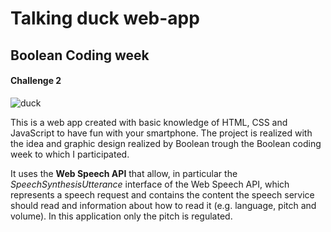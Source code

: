 # Talking duck web-app
## Boolean Coding week
#### Challenge 2

![duck](https://user-images.githubusercontent.com/63924911/174648040-ea937f33-958b-4f33-b0cf-d6b8bae52335.png)

This is a web app created with basic knowledge of HTML, CSS and JavaScript to have fun with your smartphone. The project is realized with the idea and graphic design realized by Boolean trough the Boolean coding week to which I participated. 

It uses the **Web Speech API** that allow, in particular the _SpeechSynthesisUtterance_ interface of the Web Speech API, which represents a speech request and contains the content the speech service should read and information about how to read it (e.g. language, pitch and volume). In this application only the pitch is regulated.



